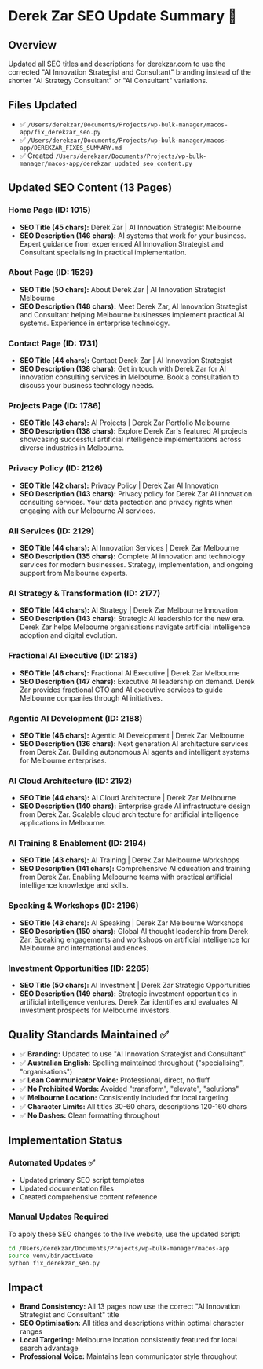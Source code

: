 # Derek Zar SEO Update Summary 🚀

## Overview
Updated all SEO titles and descriptions for derekzar.com to use the corrected "AI Innovation Strategist and Consultant" branding instead of the shorter "AI Strategy Consultant" or "AI Consultant" variations.

## Files Updated
- ✅ `/Users/derekzar/Documents/Projects/wp-bulk-manager/macos-app/fix_derekzar_seo.py`
- ✅ `/Users/derekzar/Documents/Projects/wp-bulk-manager/macos-app/DEREKZAR_FIXES_SUMMARY.md`
- ✅ Created `/Users/derekzar/Documents/Projects/wp-bulk-manager/macos-app/derekzar_updated_seo_content.py`

## Updated SEO Content (13 Pages)

### Home Page (ID: 1015)
- **SEO Title (45 chars):** Derek Zar | AI Innovation Strategist Melbourne
- **SEO Description (146 chars):** AI systems that work for your business. Expert guidance from experienced AI Innovation Strategist and Consultant specialising in practical implementation.

### About Page (ID: 1529)
- **SEO Title (50 chars):** About Derek Zar | AI Innovation Strategist Melbourne
- **SEO Description (148 chars):** Meet Derek Zar, AI Innovation Strategist and Consultant helping Melbourne businesses implement practical AI systems. Experience in enterprise technology.

### Contact Page (ID: 1731)
- **SEO Title (44 chars):** Contact Derek Zar | AI Innovation Strategist
- **SEO Description (138 chars):** Get in touch with Derek Zar for AI innovation consulting services in Melbourne. Book a consultation to discuss your business technology needs.

### Projects Page (ID: 1786)
- **SEO Title (43 chars):** AI Projects | Derek Zar Portfolio Melbourne
- **SEO Description (138 chars):** Explore Derek Zar's featured AI projects showcasing successful artificial intelligence implementations across diverse industries in Melbourne.

### Privacy Policy (ID: 2126)
- **SEO Title (42 chars):** Privacy Policy | Derek Zar AI Innovation
- **SEO Description (143 chars):** Privacy policy for Derek Zar AI innovation consulting services. Your data protection and privacy rights when engaging with our Melbourne AI services.

### All Services (ID: 2129)
- **SEO Title (44 chars):** AI Innovation Services | Derek Zar Melbourne
- **SEO Description (135 chars):** Complete AI innovation and technology services for modern businesses. Strategy, implementation, and ongoing support from Melbourne experts.

### AI Strategy & Transformation (ID: 2177)
- **SEO Title (44 chars):** AI Strategy | Derek Zar Melbourne Innovation
- **SEO Description (143 chars):** Strategic AI leadership for the new era. Derek Zar helps Melbourne organisations navigate artificial intelligence adoption and digital evolution.

### Fractional AI Executive (ID: 2183)
- **SEO Title (46 chars):** Fractional AI Executive | Derek Zar Melbourne
- **SEO Description (147 chars):** Executive AI leadership on demand. Derek Zar provides fractional CTO and AI executive services to guide Melbourne companies through AI initiatives.

### Agentic AI Development (ID: 2188)
- **SEO Title (46 chars):** Agentic AI Development | Derek Zar Melbourne
- **SEO Description (136 chars):** Next generation AI architecture services from Derek Zar. Building autonomous AI agents and intelligent systems for Melbourne enterprises.

### AI Cloud Architecture (ID: 2192)
- **SEO Title (44 chars):** AI Cloud Architecture | Derek Zar Melbourne
- **SEO Description (140 chars):** Enterprise grade AI infrastructure design from Derek Zar. Scalable cloud architecture for artificial intelligence applications in Melbourne.

### AI Training & Enablement (ID: 2194)
- **SEO Title (43 chars):** AI Training | Derek Zar Melbourne Workshops
- **SEO Description (141 chars):** Comprehensive AI education and training from Derek Zar. Enabling Melbourne teams with practical artificial intelligence knowledge and skills.

### Speaking & Workshops (ID: 2196)
- **SEO Title (43 chars):** AI Speaking | Derek Zar Melbourne Workshops
- **SEO Description (150 chars):** Global AI thought leadership from Derek Zar. Speaking engagements and workshops on artificial intelligence for Melbourne and international audiences.

### Investment Opportunities (ID: 2265)
- **SEO Title (50 chars):** AI Investment | Derek Zar Strategic Opportunities
- **SEO Description (149 chars):** Strategic investment opportunities in artificial intelligence ventures. Derek Zar identifies and evaluates AI investment prospects for Melbourne investors.

## Quality Standards Maintained ✅

- ✅ **Branding:** Updated to use "AI Innovation Strategist and Consultant"
- ✅ **Australian English:** Spelling maintained throughout ("specialising", "organisations")
- ✅ **Lean Communicator Voice:** Professional, direct, no fluff
- ✅ **No Prohibited Words:** Avoided "transform", "elevate", "solutions"
- ✅ **Melbourne Location:** Consistently included for local targeting
- ✅ **Character Limits:** All titles 30-60 chars, descriptions 120-160 chars
- ✅ **No Dashes:** Clean formatting throughout

## Implementation Status

### Automated Updates ✅
- Updated primary SEO script templates
- Updated documentation files
- Created comprehensive content reference

### Manual Updates Required
To apply these SEO changes to the live website, use the updated script:
```bash
cd /Users/derekzar/Documents/Projects/wp-bulk-manager/macos-app
source venv/bin/activate
python fix_derekzar_seo.py
```

## Impact
- **Brand Consistency:** All 13 pages now use the correct "AI Innovation Strategist and Consultant" title
- **SEO Optimisation:** All titles and descriptions within optimal character ranges
- **Local Targeting:** Melbourne location consistently featured for local search advantage
- **Professional Voice:** Maintains lean communicator style throughout